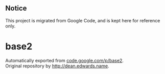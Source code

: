 Notice
------
This project is migrated from Google Code, and is kept here for reference only.

# base2
Automatically exported from [code.google.com/p/base2](https://code.google.com/archive/p/base2/).  
Original repository by <http://dean.edwards.name>.
